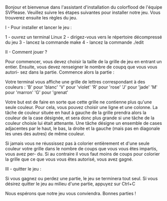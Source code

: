 Bonjour et bienvenue dans l'assistant d'installation du colorflood de l'équipe
SVPlease. Veuillez suivre les étapes suivantes pour installer notre jeu. Vous 
trouverez ensuite les règles du jeu.



I - Pour installer et lancer le jeu :

1 - ouvrez un terminal Linux 
2 - dirigez-vous vers le répertoire décompressé du jeu
3 - lancez la commande make
4 - lancez la commande ./edit



II - Comment jouer ?

Pour commencer, vous devez choisir la taille de la grille de jeu en entrant un
entier. Ensuite, vous devez renseigner le nombre de coupq que vous vous autori-
sez dans la partie. Commence alors la partie :

Votre terminal vous affiche une grille de lettres correspondant à des couleurs :
'B' pour 'blanc'
'V' pour 'violet'
'R' pour 'rose'
'J' pour 'jade'
'M' pour 'marron'
'G' pour 'grenat'

Votre but est de faire en sorte que cette grille ne contienne plus qu'une seule 
couleur. Pour cela, vous pouvez choisir une ligne et une colonne. La tâche de
couleur située en haut à gauche de la grille prendra alors la couleur de la case
désignée, et sera donc plus grande si une tâche de la couleur choisie lui était
attenante.
Une tâche désigne un ensemble de cases adjacentes par le haut, le bas, la droite
et la gauche (mais pas en diagonale les unes des autres) de même couleur.

Si jamais vous ne réussissez pas à colorier entièrement et d'une seule couleur
votre grille dans le nombre de coups que vous vous êtes impartis, vous avez per-
du. Si au contraire il vous faut moins de coups pour colorier la grille que ce
que vous vous êtes autorisé, vous avez gagné.



III - quitter le jeu :

Si vous gagnez ou perdez une partie, le jeu se terminera tout seul.
Si vous désirez quitter le jeu au milieu d'une partie, appuyez sur Ctrl+C



Nous espérons que notre jeu vous conviendra. Bonnes parties !

